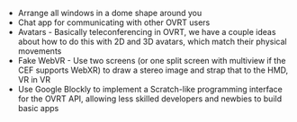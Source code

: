 * Arrange all windows in a dome shape around you
* Chat app for communicating with other OVRT users
* Avatars - Basically teleconferencing in OVRT, we have a couple ideas about how to do this with 2D and 3D avatars, which match their physical movements
* Fake WebVR - Use two screens (or one split screen with multiview if the CEF supports WebXR) to draw a stereo image and strap that to the HMD, VR in VR
* Use Google Blockly to implement a Scratch-like programming interface for the OVRT API, allowing less skilled developers and newbies to build basic apps